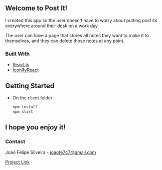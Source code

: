 ## Welcome to Post It!

I created this app so the user doesn't have to
worry about putting post its everywhere around their
desk on a work day. 

The user can have a page that stores all notes they want
to make it to themselves, and they can delete those notes
at any point.

### Built With

* [React.js](https://reactjs.org/)
* [IconifyReact](https://docs.iconify.design/icon-components/react/)

## Getting Started

* On the client folder

   ```sh
   npm install
   npm start
   ```
## I hope you enjoy it!

### Contact

Joao Felipe Silveira - joaofe747@gmail.com

[Project Link](https://github.com/accessjoao/ensemble_postit)
